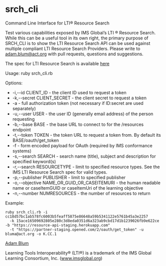 # srch_cli

Command Line Interface for LTI® Resource Search
 
Test various capabilities exposed by IMS Global’s LTI ® Resource Search.  While this can be a useful tool in its own right,
the primary purpose of SRCH_CLI is to show the LTI Resource Search API can be used against multiple compliant 
LTI Resource Search Providers.  Please write to adam.blum@act.org with pull requests, questions and suggestions.  

The spec for LTI Resource Search is available [here](http://imsglobal.org/resource-search)

Usage: ruby srch_cli.rb 

Options:

* -i,--id CLIENT_ID - the client ID used to request a token
* -k,--secret CLIENT_SECRET - the client secret to request a token
* -a - full authorization token (not necessary if ID:secret are used separately)
* -u,--user USER - the user ID (generally email address) of the person requesting
* -b,--base BASE - the base URL to connect to for the /resources endpoint
* -t,--token TOKEN - the token URL to request a token from.  By default its BASE/oauth/get_token
* -f - form encoded payload for OAuth (required by IMS conformance systems)
* -s,--search SEARCH - search name (title), subject and description for specified keyword(s)
* -r,--search RESOURCETYPE - limit to specified resource types. See the IMS LTI Resource Search spec for valid types. 
* -p,--publisher PUBLISHER - limit to specified publisher
* -o,--objective NAME_OR_GUID_OR_CASEITEMURI - the human readable name or caseItemGUID or caseItemUri of the learning objective
* -n,--number NUMRESOURCES - the number of resources to return
 
Example: 

```
ruby srch_cli.rb -i cc18d57bc1ab578fc6003b5feaff5875e86648a59b5341122e5761b45a3e2257 
  -k 15ace16509692805e280c3d8eda0351d6a323ab9cbd17d1b1239026fb9e622ce  -b "https://resource-api-staging.herokuapp.com" 
  -t "https://partner-staging.opened.com/2/oauth/get_token" -u bluma@act.org -o K.CC.1 
```
 
[Adam Blum](mailto:adam.blum@act.org)

Learning Tools Interoperability® (LTI®) is a trademark of the IMS Global Learning Consortium, Inc. (www.imsglobal.org)



 
